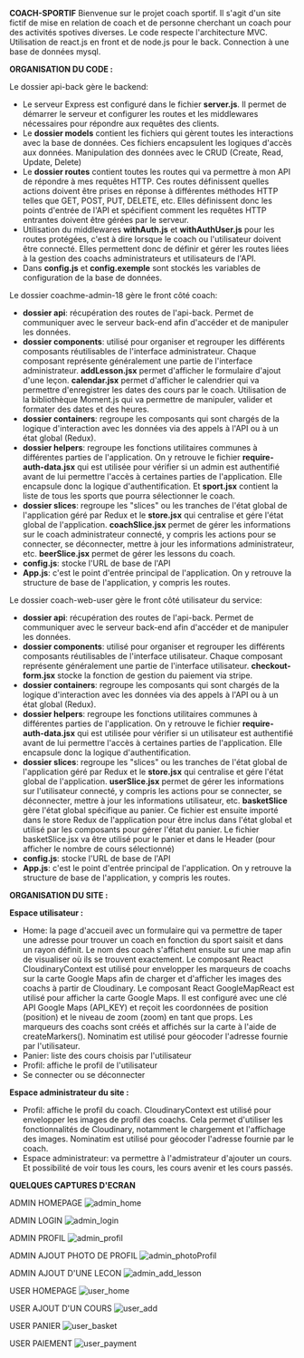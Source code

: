 **COACH-SPORTIF**
Bienvenue sur le projet coach sportif. Il s'agit d'un site fictif de mise en relation de coach et de personne cherchant un coach pour des activités spotives diverses.
Le code respecte l'architecture MVC.
Utilisation de react.js en front et de node.js pour le back.
Connection à une base de données mysql.

**ORGANISATION DU CODE :**

Le dossier api-back gère le backend:
- Le serveur Express est configuré dans le fichier **server.js**. Il permet de démarrer le serveur et configurer les routes et les middlewares nécessaires pour répondre aux requêtes des clients.
- Le **dossier models** contient les fichiers qui gèrent toutes les interactions avec la base de données. Ces fichiers encapsulent les logiques d'accès aux données. Manipulation des données avec le CRUD (Create, Read, Update, Delete)
- Le **dossier routes** contient toutes les routes qui va permettre à mon API de répondre à mes requêtes HTTP. Ces routes définissent quelles actions doivent être prises en réponse à différentes méthodes HTTP telles que GET, POST, PUT, DELETE, etc. Elles définissent donc les points d'entrée de l'API et spécifient comment les requêtes HTTP entrantes doivent être gérées par le serveur.
- Utilisation du middlewares **withAuth.js** et **withAuthUser.js** pour les routes protégées, c'est à dire lorsque le coach ou l'utilisateur doivent être connecté. Elles permettent donc de définir et gérer les routes liées à la gestion des coachs administrateurs et utilisateurs de l'API.
- Dans **config.js** et **config.exemple** sont stockés les variables de configuration de la base de données.


Le dossier coachme-admin-18 gère le front côté coach:
- **dossier api**: récupération des routes de l'api-back. Permet de communiquer avec le serveur back-end afin d'accéder et de manipuler les données.
- **dossier components**: utilisé pour organiser et regrouper les différents composants réutilisables de l'interface administrateur. Chaque composant représente généralement une partie de l'interface administrateur.
**addLesson.jsx** permet d'afficher le formulaire d'ajout d'une leçon.
**calendar.jsx** permet d'afficher le calendrier qui va permettre d'enregistrer les dates des cours par le coach. Utilisation de la bibliothèque Moment.js qui va permettre de manipuler, valider et formater des dates et des heures. 
- **dossier containers**: regroupe les composants qui sont chargés de la logique d'interaction avec les données via des appels à l'API ou à un état global (Redux).
- **dossier helpers**: regroupe les fonctions utilitaires communes à différentes parties de l'application. On y retrouve le fichier **require-auth-data.jsx** qui est utilisée pour vérifier si un admin est authentifié avant de lui permettre l'accès à certaines parties de l'application. Elle encapsule donc la logique d'authentification. Et **sport.jsx** contient la liste de tous les sports que pourra sélectionner le coach.
- **dossier slices**: regroupe les "slices" ou les tranches de l'état global de l'application géré par Redux et le **store.jsx** qui centralise et gére l'état global de l'application.
**coachSlice.jsx** permet de gérer les informations sur le coach administrateur connecté, y compris les actions pour se connecter, se déconnecter, mettre à jour les informations administrateur, etc.
**beerSlice.jsx** permet de gérer les lessons du coach.
- **config.js**: stocke l'URL de base de l'API 
- **App.js**: c'est le point d'entrée principal de l'application. On y retrouve la structure de base de l'application, y compris les routes.

Le dossier coach-web-user gère le front côté utilisateur du service:
- **dossier api**: récupération des routes de l'api-back. Permet de communiquer avec le serveur back-end afin d'accéder et de manipuler les données.
- **dossier components**: utilisé pour organiser et regrouper les différents composants réutilisables de l'interface utilisateur. Chaque composant représente généralement une partie de l'interface utilisateur.
**checkout-form.jsx** stocke la fonction de gestion du paiement via stripe.
- **dossier containers**: regroupe les composants qui sont chargés de la logique d'interaction avec les données via des appels à l'API ou à un état global (Redux).
- **dossier helpers**: regroupe les fonctions utilitaires communes à différentes parties de l'application. On y retrouve le fichier **require-auth-data.jsx** qui est utilisée pour vérifier si un utilisateur est authentifié avant de lui permettre l'accès à certaines parties de l'application. Elle encapsule donc la logique d'authentification.
- **dossier slices**: regroupe les "slices" ou les tranches de l'état global de l'application géré par Redux et le **store.jsx** qui centralise et gére l'état global de l'application.
**userSlice.jsx** permet de gérer les informations sur l'utilisateur connecté, y compris les actions pour se connecter, se déconnecter, mettre à jour les informations utilisateur, etc.
**basketSlice** gère l'état global spécifique au panier. Ce fichier est ensuite importé dans le store Redux de l'application pour être inclus dans l'état global et utilisé par les composants pour gérer l'état du panier. Le fichier basketSlice.jsx va être utilisé pour le panier et dans le Header (pour afficher le nombre de cours sélectionné) 
- **config.js**: stocke l'URL de base de l'API
- **App.js**: c'est le point d'entrée principal de l'application. On y retrouve la structure de base de l'application, y compris les routes.

**ORGANISATION DU SITE :**

**Espace utilisateur :**

- Home: la page d'accueil avec un formulaire qui va permettre de taper une adresse pour trouver un coach en fonction du sport saisit et dans un rayon définit. Le nom des coach s'affichent ensuite sur une map afin de visualiser où ils se trouvent exactement.
Le composant React CloudinaryContext est utilisé pour envelopper les marqueurs de coachs sur la carte Google Maps afin de charger et d'afficher les images des coachs à partir de Cloudinary.
Le composant React GoogleMapReact est utilisé pour afficher la carte Google Maps. Il est configuré avec une clé API Google Maps (API_KEY) et reçoit les coordonnées de position (position) et le niveau de zoom (zoom) en tant que props. Les marqueurs des coachs sont créés et affichés sur la carte à l'aide de createMarkers().
Nominatim est utilisé pour géocoder l'adresse fournie par l'utilisateur. 
- Panier: liste des cours choisis par l'utilisateur
- Profil: affiche le profil de l'utilisateur
- Se connecter ou se déconnecter

**Espace administrateur du site :**  

- Profil: affiche le profil du coach.
CloudinaryContext est utilisé pour envelopper les images de profil des coachs. Cela permet d'utiliser les fonctionnalités de Cloudinary, notamment le chargement et l'affichage des images.
Nominatim est utilisé pour géocoder l'adresse fournie par le coach. 
- Espace administrateur: va permettre à l'admistrateur d'ajouter un cours. Et possibilité de voir tous les cours, les cours avenir et les cours passés.

**QUELQUES CAPTURES D'ECRAN**

ADMIN HOMEPAGE
![admin_home](https://github.com/Manuella81/coach_sportif/assets/101250152/55c0bf90-f4ec-4f6c-a212-a7ec91bc27a9)

ADMIN LOGIN
![admin_login](https://github.com/Manuella81/coach_sportif/assets/101250152/f640fc38-8c6b-49c9-a314-bc11065ec697)

ADMIN PROFIL
![admin_profil](https://github.com/Manuella81/coach_sportif/assets/101250152/bc6ba6bb-a6f1-4d68-a31c-fe329e5f9bf4)

ADMIN AJOUT PHOTO DE PROFIL
![admin_photoProfil](https://github.com/Manuella81/coach_sportif/assets/101250152/c493884b-0430-4800-95be-cf8619f76537)

ADMIN AJOUT D'UNE LECON
![admin_add_lesson](https://github.com/Manuella81/coach_sportif/assets/101250152/2742980a-71e8-4555-a98d-b06a9472864f)

USER HOMEPAGE
![user_home](https://github.com/Manuella81/coach_sportif/assets/101250152/095e5f65-cec5-47cf-86ed-851bac066521)

USER AJOUT D'UN COURS
![user_add](https://github.com/Manuella81/coach_sportif/assets/101250152/7788d960-6186-4ba7-82e2-e5430c73f8af)

USER PANIER
![user_basket](https://github.com/Manuella81/coach_sportif/assets/101250152/44e9d7ca-fa78-495f-86d5-e21bd896f0be)

USER PAIEMENT
![user_payment](https://github.com/Manuella81/coach_sportif/assets/101250152/d5b05fb2-c2b7-4cbf-ae05-56c105e397d6)
